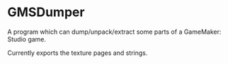 # GMSDumper
A program which can dump/unpack/extract some parts of a GameMaker: Studio game.

Currently exports the texture pages and strings.
